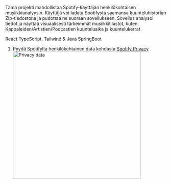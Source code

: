 Tämä projekti mahdollistaa Spotify-käyttäjän henkilökohtaisen musiikkianalyysin. Käyttäjä voi ladata Spotifysta saamansa kuunteluhistorian Zip-tiedostona ja pudottaa ne suoraan sovellukseen. Sovellus analysoi tiedot ja näyttää visuaalisesti tärkeimmät musiikkitilastot, kuten:
Kappaleiden/Artistien/Podcastien kuunteluaika ja kuuntelukerrat

React TypeScript, Tailwind & Java SpringBoot

1. Pyydä Spotifylta henkilökohtainen data kohdasta [Spotify Privacy](https://www.spotify.com/fi/account/privacy/)
   <img src="./assets/wrappedwheredata.jpg" alt="Privacy data" width="400" />
